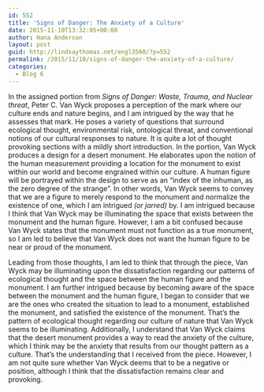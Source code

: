 ```yaml
---
id: 552
title: 'Signs of Danger: The Anxiety of a Culture'
date: 2015-11-10T13:32:05+00:00
author: Hana Anderson
layout: post
guid: http://lindsaythomas.net/engl3560/?p=552
permalink: /2015/11/10/signs-of-danger-the-anxiety-of-a-culture/
categories:
  - Blog 6
---
```

In the assigned portion from _Signs of Danger: Waste, Trauma, and Nuclear threat_, Peter C. Van Wyck proposes a perception of the mark where our culture ends and nature begins, and I am intrigued by the way that he assesses that mark. He poses a variety of questions that surround ecological thought, environmental risk, ontological threat, and conventional notions of our cultural responses to nature. It is quite a lot of thought provoking sections with a mildly short introduction. In the portion, Van Wyck produces a design for a desert monument. He elaborates upon the notion of the human measurement providing a location for the monument to exist within our world and become engrained within our culture. A human figure will be portrayed within the design to serve as an “index of the inhuman, as the zero degree of the strange”. In other words, Van Wyck seems to convey that we are a figure to merely respond to the monument and normalize the existence of one, which I am intrigued _(or jarred)_ by. I am intrigued because I think that Van Wyck may be illuminating the space that exists between the monument and the human figure. However, I am a bit confused because Van Wyck states that the monument must not function as a true monument, so I am led to believe that Van Wyck does not want the human figure to be near or proud of the monument.

Leading from those thoughts, I am led to think that through the piece, Van Wyck may be illuminating upon the dissatisfaction regarding our patterns of ecological thought and the space between the human figure and the monument. I am further intrigued because by becoming aware of the space between the monument and the human figure, I began to consider that we are the ones who created the situation to lead to a monument, established the monument, and satisfied the existence of the monument. That’s the pattern of ecological thought regarding our culture of nature that Van Wyck seems to be illuminating. Additionally, I understand that Van Wyck claims that the desert monument provides a way to read the anxiety of the culture, which I think may be the anxiety that results from our thought pattern as a culture. That’s the understanding that I received from the piece. However, I am not quite sure whether Van Wyck deems that to be a negative or position, although I think that the dissatisfaction remains clear and provoking.